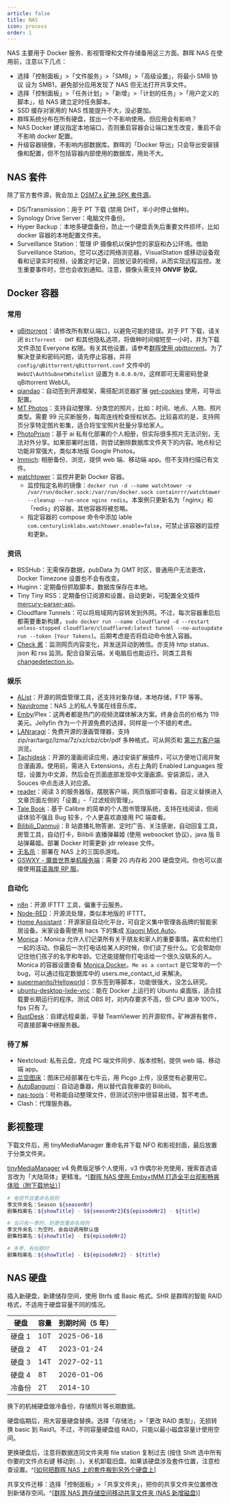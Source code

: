 ```yaml
---
article: false
title: NAS
icon: process
order: 1
---
```


NAS 主要用于 Docker 服务、影视管理和文件存储备用这三方面。群晖 NAS 在使用前，注意以下几点：

- 选择「控制面板」>「文件服务」>「SMB」>「高级设置」，将最小 SMB 协议 设为 SMB1，避免部分应用发现了 NAS 但无法打开共享文件。
- 选择「控制面板」>「任务计划」>「新增」>「计划的任务」>「用户定义的脚本」，给 NAS 建立定时任务脚本。
- SSD 缓存对家用的 NAS 性能提升不大，没必要加。
- 群晖系统分布在所有硬盘，拔出一个不影响使用。但应用会有影响？
- NAS Docker 建议指定本地端口，否则重启容器会让端口发生改变，重启不会不影响 docker 配置。
- 升级容器镜像，不影响内部数据库。群晖的「Docker 导出」只会导出安装镜像和配置，但不包括容器内部使用的数据库，用处不大。

## NAS 套件

除了官方套件源，我会加上 [DSM7.x 矿神 SPK 套件源](https://spk7.imnks.com/)。

- DS/Transmission：用于 PT 下载 (禁用 DHT，半小时停止做种)。
- Synology Drive Server：电脑文件备份。
- Hyper Backup：本地多硬盘备份，防止一个硬盘丢失后重要文件损坏，比如 docker 容器的本地配置文件夹。
- Surveillance Station：管理 IP 摄像机以保护您的家庭和办公环境。借助 Surveillance Station，您可以透过网络浏览器，VisualStation 或移动设备观看和记录实时视频，设置定时记录，回放记录的视频，从而实现远程监控。发生重要事件时，您也会收到通知。注意，摄像头需支持 **ONVIF 协议**。

## Docker 容器

### 常用

- [qBittorrent](https://registry.hub.docker.com/r/linuxserver/qbittorrent/)：请修改所有默认端口，以避免可能的错误。对于 PT 下载，请关闭 `BitTorrent - DHT` 和其他隐私选项，将做种时间缩短至一小时，并为下载文件添加 Everyone 权限。有关其他设置，请参考[群晖使用 qbittorrent](https://blog.csdn.net/weixin_45120915/article/details/114691473)。为了解决登录和密码问题，请先停止容器，并将 `config/qBittorrent/qBittorrent.conf` 文件中的 `WebUI\AuthSubnetWhitelist` 设置为 `0.0.0.0/0`，这样即可无需密码登录 qBittorrent WebUI。
- [qiandao](https://github.com/AragonSnow/qiandao)：自动签到开源框架，需搭配浏览器扩展 [get-cookies](https://github.com/ckx000/get-cookies) 使用，可导出配置。
- [MT Photos](/services/dockers-on-nas/mt-photos)：支持自动整理、分类您的照片，比如：时间、地点、人物、照片类型。需要 99 元买断服务，每周连线检查授权状态。比较喜欢的是，支持网页分享特定图片影集，适合将宝宝照片批量分享给家人。
- [PhotoPrism](https://docs.photoprism.app/)：基于 ai 私有化部署的个人相册，但实际很多照片无法识别，无法对外分享。如果部署时出错，则尝试删除数据库文件夹下的内容。地点标记功能非常强大，类似本地版 Google Photos。
- [Immich](https://github.com/immich-app/immich): 相册备份、浏览，提供 web 端、移动端 app。但不支持扫描已有文件。
- [watchtower](https://containrrr.dev/watchtower/)：监控并更新 Docker 容器。
  - 监控指定名称的镜像：`docker run -d --name watchtower -v /var/run/docker.sock:/var/run/docker.sock containrrr/watchtower --cleanup --run-once nginx redis`。本案例只更新名为「nginx」和「redis」的容器，其他容器将被忽略。
  - 指定容器的 compose 命令中添加 lable `com.centurylinklabs.watchtower.enable=false`，可禁止该容器的监控和更新。

### 资讯

- RSSHub：无需保存数据，pubData 为 GMT 时区，普通用户无法更改，Docker Timezone 设置也不会有改变。
- Huginn：定期备份抓取脚本，数据库保存在本地。
- Tiny Tiny RSS：定期备份订阅源和设置，自动更新，可配置全文插件 [mercury-parser-api](https://registry.hub.docker.com/r/wangqiru/mercury-parser-api)。
- Cloudflare Tunnels：可以将局域网内容转发到外网。不过，每次容器重启后都需要重新构建，`sudo docker run --name cloudflared -d --restart unless-stopped cloudflare/cloudflared:latest tunnel --no-autoupdate run --token [Your Tokens]`。后期考虑是否将启动命令放入容器。
- [Check 酱](https://github.com/easychen/checkchan-dist)：监测网页内容变化，并发送异动到微信。亦支持 http status、json 和 rss 监测。配合自架云端，关电脑后也能运行。同类工具有 [changedetection.io](https://github.com/dgtlmoon/changedetection.io)。

### 娱乐

- [AList](https://github.com/alist-org/alist)：开源的网盘管理工具，还支持对象存储，本地存储，FTP 等等。
- [Navidrome](https://www.navidrome.org/docs/installation/docker/)：NAS 上的私人专属在线音乐库。
- [Emby](/services/dockers-on-nas/)/Plex：这两者都是热门的视频流媒体解决方案。终身会员的价格为 119 美元。Jellyfin 作为一个开源免费的选择，同样是一个不错的考虑。
- [LANraragi](https://github.com/Difegue/LANraragi)：免费开源的漫画管理器，支持 zip/rar/targz/lzma/7z/xz/cbz/cbr/pdf 多种格式，可从网页和 [第三方客户端](https://github.com/Difegue/LANraragi/blob/32cc991e8c5bae3bbd57d163278048c50159ae9f/tools/Documentation/advanced-usage/external-readers.md) 浏览。
- [Tachidesk](/services/dockers-on-nas/tachidesk)：开源的漫画阅读应用，通过安装扩展插件，可以方便地订阅并聚合漫画源。使用前，需进入 Extensions，点右上角的 Enabled Languages 按钮，设置为中文源，然后会在页面底部发现中文漫画源。安装源后，进入 Souces 中点击进入对应源。
- [reader](/services/dockers-on-nas/reader)：阅读 3 的服务器版，摆脱客户端，网页版即可查看。自定义替换进入文章页面左侧的「设置」-「过滤规则管理」。
- [Tale Book](https://github.com/talebook/talebook)：基于 Calibre 的简单的个人图书管理系统，支持在线阅读，但阅读体验不强且 Bug 较多，个人更喜欢直接用 PC 端查看。
- [Bilibili_Danmuji](https://github.com/zzcabc/Docker_Buildx_Danmuji)：B 站直播礼物答谢、定时广告、关注感谢，自动回复工具，房管工具，自动打卡，Bilibili 直播弹幕姬 (使用 websocket 协议)，java 版 B 站弹幕姬。部署 Docker 时需更新 jdr release 文件。
- [无名杀](https://hub.docker.com/r/makedie/noname_kill)：部署在 NAS 上的三国杀游戏。
- [GSWXY - 魔兽世界单机服务端](https://hub.docker.com/r/gswxy/gswxy)：需要 2G 内存和 20G 硬盘空间。你也可以直接使用[耳语海岸 RP 服](https://www.gswxy.com/?p=67)。

### 自动化

- [n8n](https://blog.csdn.net/alex_yangchuansheng/article/details/122295193)：开源 IFTTT 工具，偏重于云服务。
- [Node-RED](../family/HomeAutomation.html#node-red)：开源流处理，类似本地版的 IFTTT。
- [Home Assistant](https://www.home-assistant.io/)：开源家庭自动化平台，可自定义集中管理各品牌的智能家居设备。米家设备需使用 hacs 下的集成 [Xiaomi Miot Auto](../family/HomeAutomation.html#home-assistant)。
- [Monica](https://github.com/monicahq/monica)：Monica 允许人们记录所有关于朋友和家人的重要事情。喜欢和他们一起的活动。你最后一次打电话给某人的时候，你们谈了些什么。它会帮助你记住他们孩子的名字和年龄。它还能提醒你打电话给一个很久没联系的人。Monica 的容器设置查看 [Monica Docker](https://github.com/monicahq/docker)。`Me as a contact` 是它常年的一个 bug，可以通过指定数据库中的 users.me_contact_id 来解决。
- [supermanito/Helloworld](https://supermanito.github.io/Helloworld/#/)：京东签到等脚本，功能很强大，没怎么研究。
- [ubuntu-desktop-lxde-vnc](https://registry.hub.docker.com/r/dorowu/ubuntu-desktop-lxde-vnc)：能在 Docker 上运行的 Ubuntu 桌面版，适合挂载要长期运行的程序。测试 OBS 时，对内存要求不高，但 CPU 直冲 100%，fps 只有 7。
- [RustDesk](https://rustdesk.com/zh/)：自建远程桌面，平替 TeamViewer 的开源软件。矿神源有套件，可直接部署中继服务器。

### 待了解

- Nextcloud: 私有云盘，完成 PC 端文件同步、版本控制，提供 web 端、移动端 app。
- [兰空图床](https://github.com/lsky-org/lsky-pro)：图床已经部署在七牛云，用 Picgo 上传，没感觉有必要用它。
- [AutoBangumi](https://github.com/EstrellaXD/Auto_Bangumi)：自动追番器，用以替代自我审查的 Bilibili。
- [nas-tools](https://github.com/jxxghp/nas-tools/wiki/%E5%AE%89%E8%A3%85%E6%95%99%E7%A8%8B)：号称能自动整理文件，但测试识别中很容易出错，暂不考虑。
- Clash：代理服务器。

## 影视整理

下载文件后，用 tinyMediaManager 重命名并下载 NFO 和影视封面，最后放置于分类文件夹。

[tinyMediaManager](https://www.tinymediamanager.org/download/) v4 免费版足够个人使用，v3 作偶尔补充使用，搜索首选语言改为「大陆简体」更精准。^[[群晖 NAS 使用 Emby+tMM 打造全平台观影畅爽体验（附下载地址）](https://post.smzdm.com/p/a0d67m2z/)]

```bash
# 电视节目重命名规则
季文件夹名：Season ${seasonNr}
剧集档案名：${showTitle} - S${seasonNr2}E${episodeNr2} - ${title}

# 当只有一季时，则更改重命名规则
季文件夹名：为空时，会自动调用默认值
剧集档案名：${showTitle} - E${episodeNr2}

# 多季，有标题时
剧集档案名：${showTitle} - E${episodeNr2} - ${title}
```

## NAS 硬盘

插入新硬盘，新建储存空间，使用 Btrfs 或 Basic 格式。SHR 是群晖的智能 RAID 格式，不适用于硬盘容量不同的情况。

| 硬盘   | 容量 | 到期时间（5 年） |
| ------ | ---- | ---------------- |
| 硬盘 1 | 10T  | 2025-06-18       |
| 硬盘 2 | 4T   | 2023-01-24       |
| 硬盘 3 | 14T  | 2027-02-11       |
| 硬盘 4 | 8T   | 2026-01-06       |
| 冷备份 | 2T   | 2014-10          |

换下的机械硬盘做冷备份，存储照片等长期数据。

硬盘临期后，用大容量硬盘替换。选择「存储池」>「更改 RAID 类型」，无损转换 basic 到 Raid1。不过，不同容量硬盘组 RAID，只能以最小磁盘容量计使用空间。

更换硬盘后，注意将数据连同文件夹用 file station 复制过去 (按住 Shift 选中所有你要的文件点右键 移动到...)，关机卸载旧盘。如果该硬盘涉及套件位置，注意检查设置。^[[如何把群晖 NAS 上的套件搬到另外个硬盘上](https://www.bigzhang.com/3264.html)]

共享文件迁移：选择「控制面板」>「共享文件夹」，把你的共享文件夹位置修改到新储存空间。^[[群晖 NAS 跨存储空间移动共享文件夹 (NAS 新增磁盘)](https://blog.csdn.net/hilaryfrank/article/details/109722319)]
